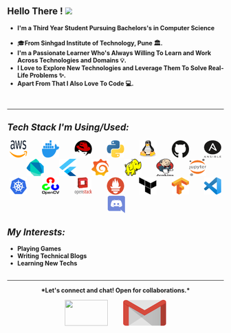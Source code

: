 ## Hello There ! <img src="https://raw.githubusercontent.com/MartinHeinz/MartinHeinz/master/wave.gif" width="32px">

<div>
<div align = "center">
 <img align ="right"  width="30%"  src="https://github.com/abhisheknaiidu/abhisheknaiidu/blob/master/code.gif?raw=true" alt="">
</div>
 

- **I'm a Third Year Student Pursuing Bachelors's in Computer Science**
&nbsp;&nbsp;&nbsp;&nbsp;&nbsp;&nbsp;&nbsp;&nbsp;
- 🎓**From Sinhgad Institute of Technology, Pune 🏛.**
&nbsp;&nbsp;&nbsp;&nbsp;&nbsp;&nbsp;&nbsp;&nbsp;
-  **I'm a Passionate Learner Who's Always Willing To Learn and Work Across Technologies and Domains 💡.** 
-  **I Love to Explore New Technologies and Leverage Them To Solve Real-Life Problems ✨.**
-   **Apart From That I Also Love To Code 💻.** 
&nbsp;&nbsp;&nbsp;&nbsp;&nbsp;&nbsp;&nbsp;&nbsp;
&nbsp;&nbsp;&nbsp;&nbsp;&nbsp;&nbsp;&nbsp;&nbsp;
&nbsp;&nbsp;&nbsp;&nbsp;&nbsp;&nbsp;&nbsp;&nbsp;
&nbsp;&nbsp;&nbsp;&nbsp;&nbsp;&nbsp;&nbsp;&nbsp;
&nbsp;&nbsp;&nbsp;&nbsp;&nbsp;&nbsp;&nbsp;&nbsp;

</div>
<br>
<hr>

## ***Tech Stack I'm Using/Used:***

<p align="center">
<img height="40" width="40" src="https://github.com/patil-prajwal/Tech-Stack-Icons/blob/main/Icons/aws.svg" />&nbsp;&nbsp;&nbsp;&nbsp;&nbsp;&nbsp;&nbsp;&nbsp;
<img height="40" width="40" src="https://github.com/patil-prajwal/Tech-Stack-Icons/blob/main/Icons/docker-icon.svg" />&nbsp;&nbsp;&nbsp;&nbsp;&nbsp;&nbsp;&nbsp;&nbsp;
<img height="40" width="40" src="https://github.com/patil-prajwal/Tech-Stack-Icons/blob/main/Icons/redhat.svg" />&nbsp;&nbsp;&nbsp;&nbsp;&nbsp;&nbsp;&nbsp;&nbsp;
<img height="40" width="40" src="https://github.com/patil-prajwal/Tech-Stack-Icons/blob/main/Icons/python.svg" />&nbsp;&nbsp;&nbsp;&nbsp;&nbsp;&nbsp;&nbsp;&nbsp;
<img height="40" width="40" src="https://github.com/patil-prajwal/Tech-Stack-Icons/blob/main/Icons/linux-tux.svg" />&nbsp;&nbsp;&nbsp;&nbsp;&nbsp;&nbsp;&nbsp;&nbsp;
<img height="40" width="40" src="https://github.com/patil-prajwal/Tech-Stack-Icons/blob/main/Icons/github-icon.svg" />&nbsp;&nbsp;&nbsp;&nbsp;&nbsp;&nbsp;&nbsp;&nbsp;
<img height="40" width="40" src="https://github.com/patil-prajwal/Tech-Stack-Icons/blob/main/Icons/ansible.svg" />&nbsp;&nbsp;&nbsp;&nbsp;&nbsp;&nbsp;&nbsp;&nbsp;
<img height="40" width="40" src="https://github.com/patil-prajwal/Tech-Stack-Icons/blob/main/Icons/dart.svg" />&nbsp;&nbsp;&nbsp;&nbsp;&nbsp;&nbsp;&nbsp;&nbsp;
<img height="40" width="40" src="https://github.com/patil-prajwal/Tech-Stack-Icons/blob/main/Icons/flutter.svg" />&nbsp;&nbsp;&nbsp;&nbsp;&nbsp;&nbsp;&nbsp;&nbsp;
<img height="40" width="40" src="https://github.com/patil-prajwal/Tech-Stack-Icons/blob/main/Icons/grafana.svg" />&nbsp;&nbsp;&nbsp;&nbsp;&nbsp;&nbsp;&nbsp;&nbsp;
<img height="40" width="40" src="https://github.com/patil-prajwal/Tech-Stack-Icons/blob/main/Icons/hadoop.svg" />&nbsp;&nbsp;&nbsp;&nbsp;&nbsp;&nbsp;&nbsp;&nbsp;
<img height="40" width="40" src="https://github.com/patil-prajwal/Tech-Stack-Icons/blob/main/Icons/jenkins.svg" />&nbsp;&nbsp;&nbsp;&nbsp;&nbsp;&nbsp;&nbsp;&nbsp;
<img height="40" width="40" src="https://github.com/patil-prajwal/Tech-Stack-Icons/blob/main/Icons/jupyter.svg" />&nbsp;&nbsp;&nbsp;&nbsp;&nbsp;&nbsp;&nbsp;&nbsp;
<img height="40" width="40" src="https://github.com/patil-prajwal/Tech-Stack-Icons/blob/main/Icons/kubernetes.svg" />&nbsp;&nbsp;&nbsp;&nbsp;&nbsp;&nbsp;&nbsp;&nbsp;
<img height="40" width="40" src="https://github.com/patil-prajwal/Tech-Stack-Icons/blob/main/Icons/opencv.svg" />&nbsp;&nbsp;&nbsp;&nbsp;&nbsp;&nbsp;&nbsp;&nbsp;
<img height="40" width="40" src="https://github.com/patil-prajwal/Tech-Stack-Icons/blob/main/Icons/openstack.svg" />&nbsp;&nbsp;&nbsp;&nbsp;&nbsp;&nbsp;&nbsp;&nbsp;
<img height="40" width="40" src="https://github.com/patil-prajwal/Tech-Stack-Icons/blob/main/Icons/prometheus.svg" />&nbsp;&nbsp;&nbsp;&nbsp;&nbsp;&nbsp;&nbsp;&nbsp;
<img height="40" width="40" src="https://github.com/patil-prajwal/Tech-Stack-Icons/blob/main/Icons/terraform.svg" />&nbsp;&nbsp;&nbsp;&nbsp;&nbsp;&nbsp;&nbsp;&nbsp;
<img height="40" width="40" src="https://github.com/patil-prajwal/Tech-Stack-Icons/blob/main/Icons/tensorflow.svg" />&nbsp;&nbsp;&nbsp;&nbsp;&nbsp;&nbsp;&nbsp;&nbsp;
<img height="40" width="40" src="https://github.com/patil-prajwal/Tech-Stack-Icons/blob/main/Icons/visual-studio-code.svg" />&nbsp;&nbsp;&nbsp;&nbsp;&nbsp;&nbsp;&nbsp;&nbsp;
<img height="40" width="40" src="https://github.com/patil-prajwal/Tech-Stack-Icons/blob/main/Icons/discord.svg" />&nbsp;&nbsp;&nbsp;&nbsp;&nbsp;&nbsp;&nbsp;&nbsp;

 </p>

  
  ## ***My Interests:***

<p align="center">

 - <b>Playing Games</b><br />
 - <b>Writing Technical Blogs</b><br />
 - <b>Learning New Techs</b><br />
  <b></b><br />
  <b></b>
<hr>
<p align="center">
  <b>*Let's connect and chat! Open for collaborations.*</b>

  <p align="center">
    <a href="https://www.linkedin.com/in/prajwal-patil227/" alt="Linkedin"><img height="60" width="100" src="https://cdn.worldvectorlogo.com/logos/linkedin-icon-2.svg"></a>&nbsp;&nbsp;&nbsp;&nbsp;&nbsp;&nbsp;&nbsp;&nbsp;
    <a href="mailto:patilprajwal22@gmail.com" alt="Contact me"><img height="60" width="100" src="https://github.com/patil-prajwal/Tech-Stack-Icons/blob/main/Icons/google-gmail.svg"></a>
    
  </p>

 
</p>
